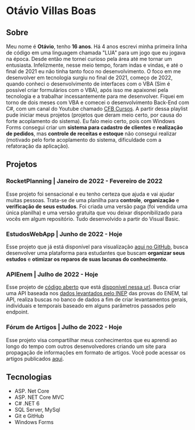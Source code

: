 # Otávio Villas Boas 

## Sobre

Meu nome é **Otávio**, tenho **16 anos**. Há 4 anos escrevi minha primeira linha de código em uma linguagem chamada "LUA" para um jogo que eu jogava na época. Desde então me tornei curioso pela área até me tornar um entusiasta. Infelizmente, nesse meio tempo, foram indas e vindas, e até o final de 2021 eu não tinha tanto foco no desenvolvimento. O foco em me desenvolver em tecnologia surgiu no final de 2021, começo de 2022, quando conheci o desenvolvimento de interfaces com o VBA (Sim é possível criar formulários com o VBA), após isso me apaixonei pela tecnologia e a trabalhar incessantemente para me desenvolver. Fiquei em torno de dois meses com VBA e comecei o desenvolvimento Back-End com C#, com um canal do Youtube chamado [CFB Cursos](https://www.youtube.com/watch?v=dVzJ3bx68FA&list=PLx4x_zx8csUglgKTmgfVFEhWWBQCasNGi). A partir dessa playlist pude iniciar meus projetos (projetos que deram meio certo, por causa do forte acoplamento do sistema). Eu falo meio certo, pois com Windows Forms consegui criar um **sistema para cadastro de clientes** e **realização de pedidos**, mas **controle de receitas e estoque** não consegui realizar (motivado pelo forte acoplamento do sistema, dificuldade com a refatoração da aplicação).

## Projetos

### RocketPlanning | Janeiro de 2022 - Fevereiro de 2022
Esse projeto foi sensacional e eu tenho certeza que ajuda e vai ajudar muitas pessoas. Trata-se de uma planilha para **controle**, **organização** e **verificação de seus estudos**. Foi criada uma versão paga (foi vendida uma única planilha) e uma versão gratuita que vou deixar disponibilizado para vocês em algum repositório. Tudo desenvolvido a partir do Visual Basic.

### EstudosWebApp | Junho de 2022 - Hoje
Esse projeto que já está disponível para visualização [aqui no GitHub](https://github.com/OtavioVB/Projeto-Estudos), busca desenvolver uma plataforma para estudantes que buscam **organizar seus estudos** e **otimizar os reparos de suas lacunas do conhecimento**.

### APIEnem | Julho de 2022 - Hoje
Esse projeto de [código aberto](https://pt.wikipedia.org/wiki/Software_de_c%C3%B3digo_aberto) que está [disponível nessa url](https://github.com/OtavioVB/api_enem_microdados). Busca criar uma API baseada nos [dados levantados pelo INEP](https://www.gov.br/inep/pt-br/acesso-a-informacao/dados-abertos/microdados/enem) das provas do ENEM, tal API, realiza buscas no banco de dados a fim de criar levantamentos gerais, individuais e temporais baseado em alguns parâmetros passados pelo endpoint.

### Fórum de Artigos | Julho de 2022 - Hoje
Esse projeto visa compartilhar meus conhecimentos que eu aprendi ao longo do tempo com outros desenvolvedores criando um site para propagação de informações em formato de artigos. Você pode acessar os artigos publicados [aqui](https://otaviovb.github.io/artigos/).

## Tecnologias

- ASP. Net Core
- ASP. NET Core MVC
- C# .NET 6
- SQL Server, MySql
- Git e GitHub
- Windows Forms
